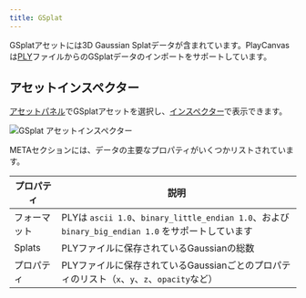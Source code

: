 ```yaml
---
title: GSplat
---
```


GSplatアセットには3D Gaussian Splatデータが含まれています。PlayCanvasは[PLY](https://en.wikipedia.org/wiki/PLY_(file_format))ファイルからのGSplatデータのインポートをサポートしています。

## アセットインスペクター

[アセットパネル](/user-manual/editor/interface/assets)でGSplatアセットを選択し、[インスペクター](/user-manual/editor/interface/inspector)で表示できます。

![GSplat アセットインスペクター](/img/user-manual/assets/types/asset-inspector-gsplat.png)

METAセクションには、データの主要なプロパティがいくつかリストされています。

| プロパティ | 説明 |
| -------- | ----------- |
| フォーマット   | PLYは `ascii 1.0`、`binary_little_endian 1.0`、および `binary_big_endian 1.0` をサポートしています |
| Splats   | PLYファイルに保存されているGaussianの総数 |
| プロパティ | PLYファイルに保存されているGaussianごとのプロパティのリスト（`x`、`y`、`z`、`opacity`など） |
